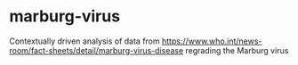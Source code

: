# marburg-virus
Contextually driven analysis of data from https://www.who.int/news-room/fact-sheets/detail/marburg-virus-disease regrading the Marburg virus
